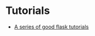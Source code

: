 # Tutorials
* [A series of good flask tutorials](https://blog.miguelgrinberg.com/post/the-flask-mega-tutorial-part-i-hello-world)